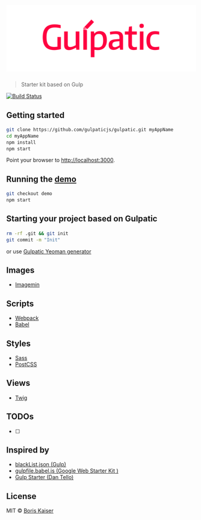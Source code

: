 # ![Gulpatic](https://raw.githubusercontent.com/gulpaticjs/gulpatic/demo/resources/logo.png)
> Starter kit based on Gulp

[![Build Status](https://travis-ci.org/gulpaticjs/gulpatic.svg?branch=master)](https://travis-ci.org/gulpaticjs/gulpatic)


## Getting started
```bash
git clone https://github.com/gulpaticjs/gulpatic.git myAppName
cd myAppName
npm install
npm start
```

Point your browser to [http://localhost:3000](http://localhost:3000).


## Running the [demo](https://gulpaticjs.github.io)
```bash
git checkout demo
npm start
```


## Starting your project based on Gulpatic
```bash
rm -rf .git && git init
git commit -m "Init"
```
or use [Gulpatic Yeoman generator](https://github.com/gulpaticjs/generator-gulpatic)


## Images
- [Imagemin](https://github.com/imagemin/imagemin)

## Scripts
- [Webpack](http://webpack.github.io/)
- [Babel](https://babeljs.io/)

## Styles
- [Sass](http://sass-lang.com/)
- [PostCSS](http://postcss.org/)

## Views
- [Twig](http://twig.sensiolabs.org/)


## TODOs
- [ ]


## Inspired by
- [blackList.json (Gulp)](https://github.com/gulpjs/plugins/blob/master/src/blackList.json)
- [gulpfile.babel.js (Google Web Starter Kit )](https://github.com/google/web-starter-kit/blob/master/gulpfile.babel.js)
- [Gulp Starter (Dan Tello)](https://github.com/greypants/gulp-starter)


## License
MIT © [Boris Kaiser](http://kaiser.wtf)

